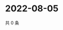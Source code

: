 # 2022-08-05

共 0 条

<!-- BEGIN WEIBO -->
<!-- 最后更新时间 Fri Aug 05 2022 22:16:22 GMT+0800 (China Standard Time) -->

<!-- END WEIBO -->
